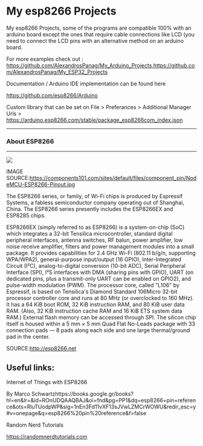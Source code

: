 # My esp8266 Projects



My esp8266 Projects, some of the programs are compatible 100% with an arduino board except the ones that require cable connections like LCD (you need to connect the LCD pins with an alternative method on an arduino board.

For more examples check out : https://github.com/AlexandrosPanag/My_Arduino_Projects,https://github.com/AlexandrosPanag/My_ESP32_Projects





Documentation / Arduino IDE implementation can be found here 

https://github.com/esp8266/Arduino



Custom library that can be set on File > Preferances > Additional Manager Urls > https://arduino.esp8266.com/stable/package_esp8266com_index.json


---------------
### About ESP8266
---------------


![](https://components101.com/sites/default/files/component_pin/NodeMCU-ESP8266-Pinout.jpg)


IMAGE SOURCE:https://components101.com/sites/default/files/component_pin/NodeMCU-ESP8266-Pinout.jpg


The ESP8266 series, or family, of Wi-Fi chips is produced by Espressif Systems, a fabless semiconductor company operating out of Shanghai, China. The ESP8266 series presently includes the ESP8266EX and ESP8285 chips.

ESP8266EX (simply referred to as ESP8266) is a system-on-chip (SoC) which integrates a 32-bit Tensilica microcontroller, standard digital peripheral interfaces, antenna switches, RF balun, power amplifier, low noise receive amplifier, filters and power management modules into a small package. It provides capabilities for 2.4 GHz Wi-Fi (802.11 b/g/n, supporting WPA/WPA2), general-purpose input/output (16 GPIO), Inter-Integrated Circuit (I²C), analog-to-digital conversion (10-bit ADC), Serial Peripheral Interface (SPI), I²S interfaces with DMA (sharing pins with GPIO), UART (on dedicated pins, plus a transmit-only UART can be enabled on GPIO2), and pulse-width modulation (PWM). The processor core, called "L106" by Espressif, is based on Tensilica's Diamond Standard 106Micro 32-bit processor controller core and runs at 80 MHz (or overclocked to 160 MHz). It has a 64 KiB boot ROM, 32 KiB instruction RAM, and 80 KiB user data RAM. (Also, 32  KiB instruction cache RAM and 16 KiB ETS system data RAM.) External flash memory can be accessed through SPI. The silicon chip itself is housed within a 5 mm × 5 mm Quad Flat No-Leads package with 33 connection pads — 8 pads along each side and one large thermal/ground pad in the center.



SOURCE:http://esp8266.net



## Useful links:

Internet of Things with ESP8266

By Marco Schwartzhttps://books.google.gr/books?hl=en&lr=&id=ROnUDQAAQBAJ&oi=fnd&pg=PP1&dq=esp8266+pin+reference&ots=RluTUodpWP&sig=1nEn3Fd11vXF13sJVwLZMCrWOWU&redir_esc=y#v=onepage&q=esp8266%20pin%20reference&f=false


Random Nerd Tutorials 

https://randomnerdtutorials.com


